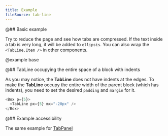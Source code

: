 ```yaml
---
title: Example
fileSource: tab-line
---
```


@## Basic example

Try to reduce the page and see how tabs are compressed. If the text inside a tab is very long, it will be added to `ellipsis`. You can also wrap the `<TabLine.Item />` in other components.

@example base

@## TabLine occupying the entire space of a block with indents

As you may notice, the **TabLine** does not have indents at the edges. To make the **TabLine** occupy the entire width of the parent block (which has indents), you need to set the desired `padding` and `margin` for it.

```typescript
<Box p={5}>
  <TabLine px={5} mx="-20px" />
</Box>
```

@## Example accessibility

The same example for [TabPanel](/components/tab-panel/tab-panel-code/#a21784)
